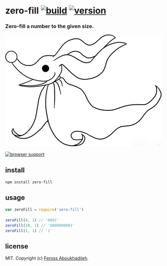 # zero-fill [![build](https://img.shields.io/travis/feross/zero-fill.svg)](https://travis-ci.org/feross/zero-fill) [![version](https://img.shields.io/npm/v/zero-fill.svg)](https://npmjs.org/package/zero-fill)

### Zero-fill a number to the given size.

![zero](https://raw.githubusercontent.com/feross/zero-fill/master/img.png)

[![browser support](https://ci.testling.com/feross/zero-fill.png)](https://ci.testling.com/feross/zero-fill)

## install

```
npm install zero-fill
```

## usage

```js
var zeroFill = require('zero-fill')

zeroFill(4, 1) // '0001'
zeroFill(10, 1) // '0000000001'
zeroFill(1, 1) // '1'
```

## license

MIT. Copyright (c) [Feross Aboukhadijeh](http://feross.org).
